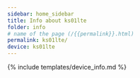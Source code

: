 ```yaml
---
sidebar: home_sidebar
title: Info about ks01lte
folder: info
# name of the page (/{{permalink}}.html)
permalink: ks01lte/
device: ks01lte
---
```

{% include templates/device_info.md %}
